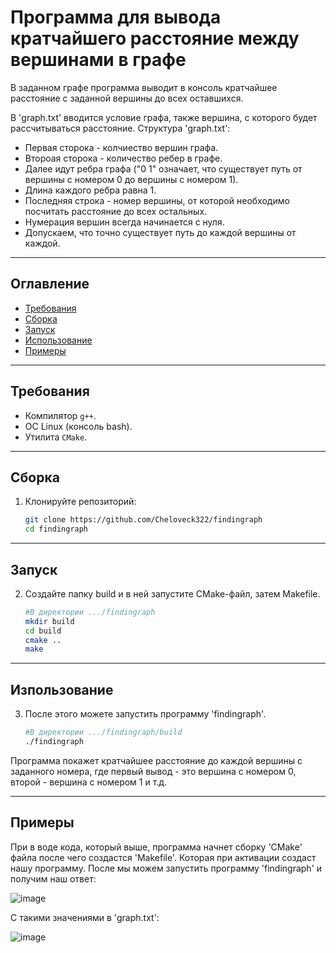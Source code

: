 # Программа для вывода кратчайшего расстояние между вершинами в графе

В заданном графе программа выводит в консоль кратчайшее расстояние с заданной вершины до всех оставшихся. 

В 'graph.txt' вводится условие графа, также вершина, с которого будет рассчитываться расстояние.
Структура 'graph.txt': 
- Первая сторока - колчиество вершин графа.
- Второая сторока -  количество ребер в графе.
- Далее идут ребра графа ("0 1" означает, что существует путь от вершины с номером 0 до вершины с номером 1).
- Длина каждого ребра равна 1.
- Последняя строка - номер вершины, от которой необходимо посчитать расстояние до всех остальных.
- Нумерация вершин всегда начинается с нуля.
- Допускаем, что точно существует путь до каждой вершины от каждой.

---

## Оглавление

- [Требования](#требования)
- [Сборка](#сборка)
- [Запуск](#запуск)
- [Использование](#использование)
- [Примеры](#примеры)

---

## Требования

- Компилятор `g++`.
- ОС Linux (консоль bash).
- Утилита `CMake`.

---

## Сборка

1. Клонируйте репозиторий:
   ```bash
   git clone https://github.com/Cheloveck322/findingraph
   cd findingraph

---

## Запуск

2. Создайте папку build и в ней запустите CMake-файл, затем Makefile.
   ```bash
   #В директории .../findingraph
   mkdir build
   cd build
   cmake ..
   make

---

## Изпользование

3. После этого можете запустить программу 'findingraph'.
   ```bash
   #В директории .../findingraph/build
   ./findingraph
  Программа покажет кратчайшее расстояние до каждой вершины с заданного номера, где первый вывод - это вершина с номером 0, второй - вершина с номером 1 и т.д.

---

## Примеры

При в воде кода, который выше, программа начнет сборку 'CMake' файла после чего создастся 'Makefile'. Которая при активации создаст нашу программу. После мы можем запустить программу 'findingraph' и получим наш ответ:

![image](https://github.com/user-attachments/assets/e02fbfd7-855c-4157-9ed3-de6145115641)


С такими значениями в 'graph.txt':

![image](https://github.com/user-attachments/assets/f7dbd03c-bb6a-45c9-9f26-aa5383899f3e)


